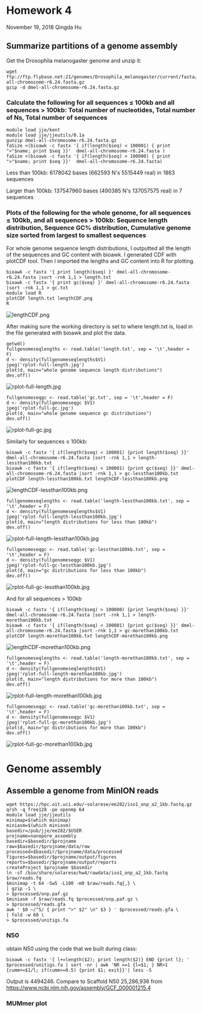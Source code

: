 # Homework 4

November 19, 2018
Qingda Hu

## Summarize partitions of a genome assembly

Get the Drosophila melanogaster genome and unzip it:

```
wget ftp://ftp.flybase.net:21/genomes/Drosophila_melanogaster/current/fasta/dmel-all-chromosome-r6.24.fasta.gz
gzip -d dmel-all-chromosome-r6.24.fasta.gz
```

### Calculate the following for all sequences ≤ 100kb and all sequences > 100kb: Total number of nucleotides, Total number of Ns, Total number of sequences

```
module load jje/kent
module load jje/jjeutils/0.1a
gunzip dmel-all-chromosome-r6.24.fasta.gz
faSize <(bioawk -c fastx '{ if(length($seq) < 100001) { print ">"$name; print $seq }}'  dmel-all-chromosome-r6.24.fasta )
faSize <(bioawk -c fastx '{ if(length($seq) > 100000) { print ">"$name; print $seq }}'  dmel-all-chromosome-r6.24.fasta)
```


Less than 100kb: 6178042 bases (662593 N's 5515449 real) in 1863 sequences

Larger than 100kb: 137547960 bases (490385 N's 137057575 real) in 7 sequences 



### Plots of the following for the whole genome, for all sequences ≤ 100kb, and all sequences > 100kb:   Sequence length distribution, Sequence GC% distribution, Cumulative genome size sorted from largest to smallest sequences

For whole genome sequence length distributions, I outputted all the length of the sequences and GC content with bioawk. I generated CDF with plotCDF tool. Then I imported the lengths and GC content into R for plotting.

```
bioawk -c fastx '{ print length($seq) }' dmel-all-chromosome-r6.24.fasta |sort -rnk 1,1 > length.txt
bioawk -c fastx '{ print gc($seq) }' dmel-all-chromosome-r6.24.fasta |sort -rnk 1,1 > gc.txt
module load R
plotCDF length.txt lengthCDF.png
R
```

![lengthCDF.png](https://github.com/qingdahu/EEB282homework4/blob/master/lengthCDF.png?raw=true)

After making sure the working directory is set to where length.txt is, load in the file generated with bioawk and plot the data. 

```
getwd()
fullgenomeseqlengths <- read.table('length.txt', sep = '\t',header = F) 
d <- density(fullgenomeseqlengths$V1) 
jpeg('rplot-full-length.jpg')
plot(d, main="whole genome sequence length distributions")
dev.off()
```

![rplot-full-length.jpg](https://github.com/qingdahu/EEB282homework4/blob/master/rplot-full-length.jpg?raw=true)

```
fullgenomeseqgc <- read.table('gc.txt', sep = '\t',header = F) 
d <- density(fullgenomeseqgc $V1) 
jpeg('rplot-full-gc.jpg')
plot(d, main="whole genome sequence gc distributions")
dev.off()
```

![rplot-full-gc.jpg](https://github.com/qingdahu/EEB282homework4/blob/master/rplot-full-gc.jpg?raw=true)

Similarly for sequences ≤ 100kb:

```
bioawk -c fastx '{ if(length($seq) < 100001) {print length($seq) }}' dmel-all-chromosome-r6.24.fasta |sort -rnk 1,1 > length-lessthan100kb.txt
bioawk -c fastx '{ if(length($seq) < 100001) {print gc($seq) }}' dmel-all-chromosome-r6.24.fasta |sort -rnk 1,1 > gc-lessthan100kb.txt
plotCDF length-lessthan100kb.txt lengthCDF-lessthan100kb.png 
```

![lengthCDF-lessthan100kb.png](https://github.com/qingdahu/EEB282homework4/blob/master/lengthCDF-lessthan100kb.png?raw=true)

```
fullgenomeseqlengths <- read.table('length-lessthan100kb.txt', sep = '\t',header = F) 
d <- density(fullgenomeseqlengths$V1) 
jpeg('rplot-full-length-lessthan100kb.jpg')
plot(d, main="length distributions for less than 100kb")
dev.off()
```

![rplot-full-length-lessthan100kb.jpg](https://github.com/qingdahu/EEB282homework4/blob/master/rplot-full-length-lessthan100kb.jpg?raw=true)

```
fullgenomeseqgc <- read.table('gc-lessthan100kb.txt', sep = '\t',header = F) 
d <- density(fullgenomeseqgc $V1) 
jpeg('rplot-full-gc-lessthan100kb.jpg')
plot(d, main="gc distributions for less than 100kb")
dev.off()
```

![rplot-full-gc-lessthan100kb.jpg](https://github.com/qingdahu/EEB282homework4/blob/master/rplot-full-gc-lessthan100kb.jpg?raw=true)





And for all sequences > 100kb

```
bioawk -c fastx '{ if(length($seq) > 100000) {print length($seq) }}' dmel-all-chromosome-r6.24.fasta |sort -rnk 1,1 > length-morethan100kb.txt
bioawk -c fastx '{ if(length($seq) < 100001) {print gc($seq) }}' dmel-all-chromosome-r6.24.fasta |sort -rnk 1,1 > gc-morethan100kb.txt
plotCDF length-morethan100kb.txt lengthCDF-morethan100kb.png 
```

![lengthCDF-morethan100kb.png](https://github.com/qingdahu/EEB282homework4/blob/master/lengthCDF-morethan100kb.png?raw=true)


```
fullgenomeseqlengths <- read.table('length-morethan100kb.txt', sep = '\t',header = F) 
d <- density(fullgenomeseqlengths$V1) 
jpeg('rplot-full-length-morethan100kb.jpg')
plot(d, main="length distributions for more than 100kb")
dev.off()
```

![rplot-full-length-morethan100kb.jpg](https://github.com/qingdahu/EEB282homework4/blob/master/rplot-full-length-morethan100kb.jpg?raw=true)

```
fullgenomeseqgc <- read.table('gc-morethan100kb.txt', sep = '\t',header = F) 
d <- density(fullgenomeseqgc $V1) 
jpeg('rplot-full-gc-morethan100kb.jpg')
plot(d, main="gc distributions for more than 100kb")
dev.off()
```

![rplot-full-gc-morethan100kb.jpg](https://github.com/qingdahu/EEB282homework4/blob/master/rplot-full-gc-morethan100kb.jpg?raw=true)













# Genome assembly

## Assemble a genome from MinION reads

```
wget https://hpc.oit.uci.edu/~solarese/ee282/iso1_onp_a2_1kb.fastq.gz
qrsh -q free128 -pe openmp 64
module load jje/jjeutils
minimap=$(which minimap)
miniasm=$(which miniasm)
basedir=/pub/jje/ee282/$USER
projname=nanopore_assembly
basedir=$basedir/$projname
raw=$basedir/$projname/data/raw
processed=$basedir/$projname/data/processed
figures=$basedir/$projname/output/figures
reports=$basedir/$projname/output/reports
createProject $projname $basedir
ln -sf /bio/share/solarese/hw4/rawdata/iso1_onp_a2_1kb.fastq $raw/reads.fq
$minimap -t 64 -Sw5 -L100 -m0 $raw/reads.fq{,} \
| gzip -1 \
> $processed/onp.paf.gz
$miniasm -f $raw/reads.fq $processed/onp.paf.gz \
> $processed/reads.gfa
awk ' $0 ~/^S/ { print ">" $2" \n" $3 } ' $processed/reads.gfa \
| fold -w 60 \
> $processed/unitigs.fa
```



### N50

obtain N50 using the code that we built during class:

```
bioawk -c fastx '{ l+=length($2); print length($2)} END {print l}; ' $processed/unitigs.fa | sort -nr | awk 'NR ==1 {l=$1; } NR>1 {cumm+=$1/l; if(cumm>=0.5) {print $1; exit}}'| less -S
```

Output is 4494246. Compare to Scaffold N50 25,286,936 from https://www.ncbi.nlm.nih.gov/assembly/GCF_000001215.4



### MUMmer plot



